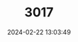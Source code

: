 ---
title: "3017"
category: "Bradypodion thamnobates"
draft: false
date: 2024-02-22 13:03:49
languages:
  English: ["Natal Midlands Dwarf Chameleon"]
---